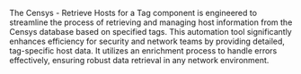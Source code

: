 The Censys - Retrieve Hosts for a Tag component is engineered to streamline the process of retrieving and managing host information from the Censys database based on specified tags. This automation tool significantly enhances efficiency for security and network teams by providing detailed, tag-specific host data. It utilizes an enrichment process to handle errors effectively, ensuring robust data retrieval in any network environment.
